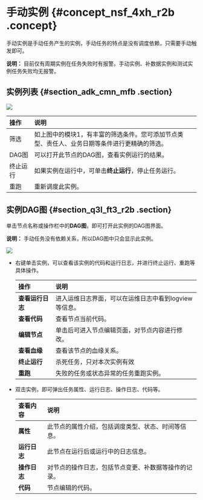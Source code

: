 # 手动实例 {#concept_nsf_4xh_r2b .concept}

手动实例是手动任务产生的实例，手动任务的特点是没有调度依赖，只需要手动触发即可。

**说明：** 目前仅有周期实例在任务失败时有报警。手动实例、补数据实例和测试实例任务失败均无报警。

## 实例列表 {#section_adk_cmn_mfb .section}

![](http://static-aliyun-doc.oss-cn-hangzhou.aliyuncs.com/assets/img/16360/15397474208835_zh-CN.jpg)

|操作|说明|
|:-|:-|
|筛选|如上图中的模块1，有丰富的筛选条件。您可添加节点类型、责任人、业务日期等条件进行更精确的筛选。|
|DAG图|可以打开此节点的DAG图，查看实例运行的结果。|
|终止运行|如果实例在运行中，可单击**终止运行**，停止任务运行。|
|重跑|重新调度此实例。|

## 实例DAG图 {#section_q3l_ft3_r2b .section}

单击节点名称或操作栏中的**DAG图**，即可打开此实例的DAG图界面。

**说明：** 手动任务没有依赖关系，所以DAG图中只会显示此实例。

![](http://static-aliyun-doc.oss-cn-hangzhou.aliyuncs.com/assets/img/16360/15397474208836_zh-CN.jpg)

-   右键单击实例，可以查看该实例的代码和运行日志，并进行终止运行、重跑等具体操作。

    |操作|说明|
    |:-|:-|
    |**查看运行日志**|进入运维日志界面，可以在运维日志中看到logview等信息。|
    |**查看代码**|查看节点当前代码。|
    |**编辑节点**|单击后可进入节点编辑页面，对节点内容进行修改。|
    |**查看血缘**|查看该节点的血缘关系。|
    |**终止运行**|杀死任务，只对本次实例有效|
    |**重跑**|失败的任务或状态异常的任务重跑实例。|

-   双击实例，即可弹出任务属性、运行日志、操作日志、代码等。

    |查看内容|说明|
    |:---|:-|
    |**属性**|此节点的属性介绍，包括调度类型、状态、时间等信息。|
    |**运行日志**|此节点在运行后或运行中的日志信息。|
    |**操作日志**|对节点的操作日志，包括节点变更、补数据等操作的记录。|
    |**代码**|节点编辑的代码。|


